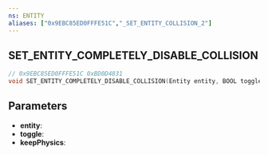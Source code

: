 ```yaml
---
ns: ENTITY
aliases: ["0x9EBC85ED0FFFE51C","_SET_ENTITY_COLLISION_2"]
---
```

## SET_ENTITY_COMPLETELY_DISABLE_COLLISION

```c
// 0x9EBC85ED0FFFE51C 0xBD0D4831
void SET_ENTITY_COMPLETELY_DISABLE_COLLISION(Entity entity, BOOL toggle, BOOL keepPhysics);
```

## Parameters
* **entity**: 
* **toggle**: 
* **keepPhysics**: 

